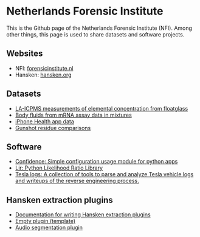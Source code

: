 # Netherlands Forensic Institute

This is the Github page of the Netherlands Forensic Institute (NFI).
Among other things, this page is used to share datasets and software projects.

## Websites
+ NFI: [forensicinstitute.nl](https://forensicinstitute.nl)
+ Hansken: [hansken.org](https://hansken.org)

## Datasets
+ [LA-ICPMS measurements of elemental concentration from floatglass](https://github.com/NetherlandsForensicInstitute/elemental_composition_glass)
+ [Body fluids from mRNA assay data in mixtures](https://github.com/NetherlandsForensicInstitute/body_fluids_mRNA)
+ [iPhone Health app data](https://github.com/NetherlandsForensicInstitute/iphone-health-app-data)
+ [Gunshot residue comparisons](https://github.com/NetherlandsForensicInstitute/gunshot-residue)

## Software
+ [Confidence: Simple configuration usage module for python apps](https://github.com/NetherlandsForensicInstitute/confidence)
+ [Lir: Python Likelihood Ratio Library](https://github.com/NetherlandsForensicInstitute/lir)
+ [Tesla logs: A collection of tools to parse and analyze Tesla vehicle logs and writeups of the reverse engineering process.](https://github.com/NetherlandsForensicInstitute/teslalogs)

## Hansken extraction plugins
+ [Documentation for writing Hansken extraction plugins](https://netherlandsforensicinstitute.github.io/hansken-extraction-plugin-sdk-documentation/latest/)
+ [Empty plugin (template)](https://github.com/NetherlandsForensicInstitute/hansken-extraction-plugin-template-python)
+ [Audio segmentation plugin](https://github.com/netherlandsforensicinstitute/audio-segmentation)
